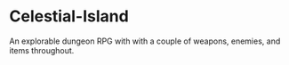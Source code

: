 # Celestial-Island

An explorable dungeon RPG with with a couple of weapons, enemies, and items throughout.

